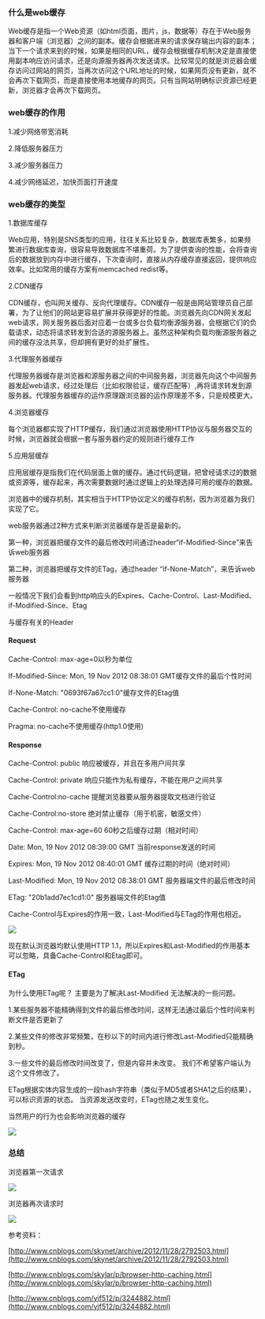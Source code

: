 ### **什么是web缓存**

Web缓存是指一个Web资源（如html页面，图片，js，数据等）存在于Web服务器和客户端（浏览器）之间的副本。缓存会根据进来的请求保存输出内容的副本；当下一个请求来到的时候，如果是相同的URL，缓存会根据缓存机制决定是直接使用副本响应访问请求，还是向源服务器再次发送请求。比较常见的就是浏览器会缓存访问过网站的网页，当再次访问这个URL地址的时候，如果网页没有更新，就不会再次下载网页，而是直接使用本地缓存的网页。只有当网站明确标识资源已经更新，浏览器才会再次下载网页。

### **web缓存的作用**

1.减少网络带宽消耗

2.降低服务器压力

3.减少服务器压力

4.减少网络延迟，加快页面打开速度


### **web缓存的类型**

1.数据库缓存

   Web应用，特别是SNS类型的应用，往往关系比较复杂，数据库表繁多，如果频繁进行数据库查询，很容易导致数据库不堪重荷。为了提供查询的性能，会将查询后的数据放到内存中进行缓存，下次查询时，直接从内存缓存直接返回，提供响应效率。比如常用的缓存方案有memcached redist等。 

2.CDN缓存

  CDN缓存，也叫网关缓存、反向代理缓存。CDN缓存一般是由网站管理员自己部署，为了让他们的网站更容易扩展并获得更好的性能。浏览器先向CDN网关发起web请求，网关服务器后面对应着一台或多台负载均衡源服务器，会根据它们的负载请求，动态将请求转发到合适的源服务器上。虽然这种架构负载均衡源服务器之间的缓存没法共享，但却拥有更好的处扩展性。
  
3.代理服务器缓存

  代理服务器缓存是浏览器和源服务器之间的中间服务器，浏览器先向这个中间服务器发起web请求，经过处理后（比如权限验证，缓存匹配等）,再将请求转发到源服务器。代理服务器缓存的运作原理跟浏览器的运作原理差不多，只是规模更大。

4.浏览器缓存

  每个浏览器都实现了HTTP缓存，我们通过浏览器使用HTTP协议与服务器交互的时候，浏览器就会根据一套与服务器约定的规则进行缓存工作

5.应用层缓存

  应用层缓存是指我们在代码层面上做的缓存。通过代码逻辑，把曾经请求过的数据或资源等，缓存起来，再次需要数据时通过逻辑上的处理选择可用的缓存的数据。

浏览器中的缓存机制，其实相当于HTTP协议定义的缓存机制，因为浏览器为我们实现了它。

web服务器通过2种方式来判断浏览器缓存是否是最新的。

第一种，浏览器把缓存文件的最后修改时间通过header“if-Modified-Since”来告诉web服务器

第二种，浏览器把缓存文件的ETag，通过header “if-None-Match”，来告诉web服务器

一般情况下我们会看到http响应头的Expires、Cache-Control、Last-Modified、if-Modified-Since、Etag

与缓存有关的Header

#### Request

Cache-Control: max-age=0以秒为单位

If-Modified-Since: Mon, 19 Nov 2012 08:38:01 GMT缓存文件的最后个性时间

If-None-Match: "0693f67a67cc1:0"缓存文件的Etag值

Cache-Control: no-cache不使用缓存

Pragma: no-cache不使用缓存(http1.0使用)

#### Response

Cache-Control: public	响应被缓存，并且在多用户间共享

Cache-Control: private	响应只能作为私有缓存，不能在用户之间共享

Cache-Control:no-cache	提醒浏览器要从服务器提取文档进行验证

Cache-Control:no-store	绝对禁止缓存（用于机密，敏感文件）

Cache-Control: max-age=60	60秒之后缓存过期（相对时间）

Date: Mon, 19 Nov 2012 08:39:00 GMT	当前response发送的时间

Expires: Mon, 19 Nov 2012 08:40:01 GMT	缓存过期的时间（绝对时间）

Last-Modified: Mon, 19 Nov 2012 08:38:01 GMT	服务器端文件的最后修改时间

ETag: "20b1add7ec1cd1:0"	服务器端文件的Etag值

Cache-Control与Expires的作用一致，Last-Modified与ETag的作用也相近。

![](http://images0.cnblogs.com/blog2015/546321/201505/181713440417853.png)

现在默认浏览器均默认使用HTTP 1.1，所以Expires和Last-Modified的作用基本可以忽略，具备Cache-Control和Etag即可。

#### ETag

为什么使用ETag呢？ 主要是为了解决Last-Modified 无法解决的一些问题。

1.某些服务器不能精确得到文件的最后修改时间，这样无法通过最后个性时间来判断文件是否更新了

2.某些文件的修改非常频繁，在秒以下的时间内进行修改Last-Modified只能精确到秒。

3.一些文件的最后修改时间改变了，但是内容并未改变。 我们不希望客户端认为这个文件修改了。

ETag根据实体内容生成的一段hash字符串（类似于MD5或者SHA1之后的结果），可以标识资源的状态。 当资源发送改变时，ETag也随之发生变化。

当然用户的行为也会影响浏览器的缓存

![](http://images0.cnblogs.com/blog2015/546321/201505/181722532916918.png)

### **总结**

浏览器第一次请求

![](http://images.cnblogs.com/cnblogs_com/skynet/201211/201211281402437389.png)

浏览器再次请求时

![](http://images.cnblogs.com/cnblogs_com/skynet/201211/201211281402442505.png)

参考资料：

[http://www.cnblogs.com/skynet/archive/2012/11/28/2792503.html](http://www.cnblogs.com/skynet/archive/2012/11/28/2792503.html)

[http://www.cnblogs.com/skylar/p/browser-http-caching.html](http://www.cnblogs.com/skylar/p/browser-http-caching.html)

[http://www.cnblogs.com/yjf512/p/3244882.html](http://www.cnblogs.com/yjf512/p/3244882.html)


